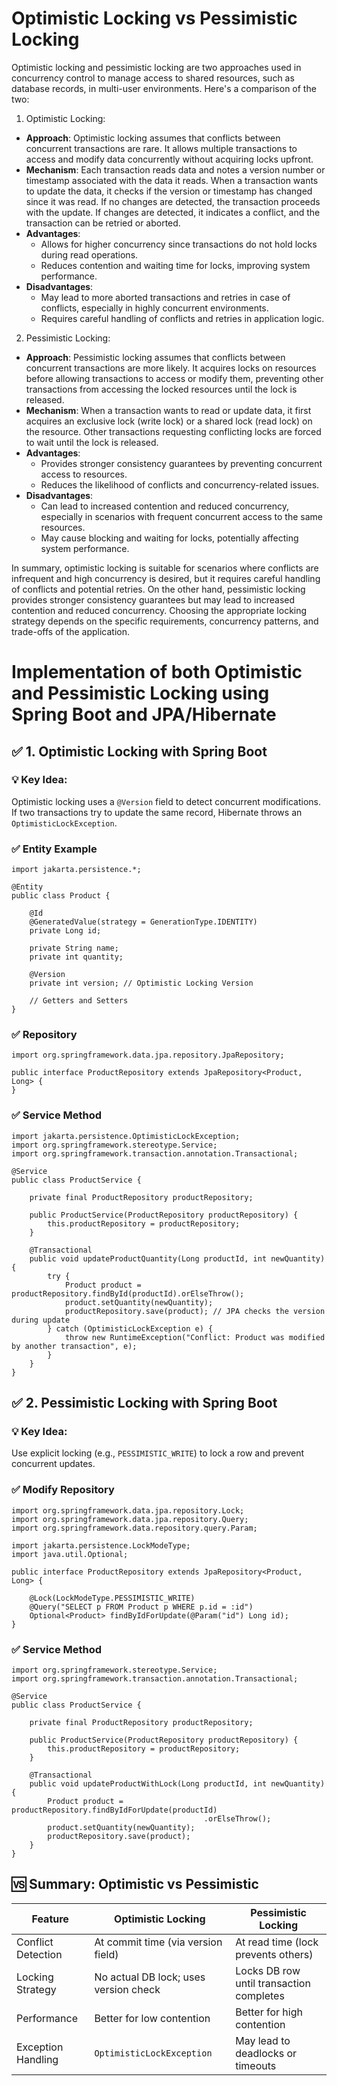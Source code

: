 # Optimistic Locking vs Pessimistic Locking
Optimistic locking and pessimistic locking are two approaches used in concurrency control to manage access to shared resources, such as database records, in multi-user environments. 
Here's a comparison of the two:

1. Optimistic Locking:
- **Approach**: Optimistic locking assumes that conflicts between concurrent transactions are rare. It allows multiple transactions to access and modify data concurrently without acquiring locks upfront.
- **Mechanism**: Each transaction reads data and notes a version number or timestamp associated with the data it reads. When a transaction wants to update the data, it checks if the version or timestamp has changed since it was read. If no changes are detected, the transaction proceeds with the update. If changes are detected, it indicates a conflict, and the transaction can be retried or aborted.
- **Advantages**:
  - Allows for higher concurrency since transactions do not hold locks during read operations.
  - Reduces contention and waiting time for locks, improving system performance.
- **Disadvantages**:
  - May lead to more aborted transactions and retries in case of conflicts, especially in highly concurrent environments.
  - Requires careful handling of conflicts and retries in application logic.

2. Pessimistic Locking:
- **Approach**: Pessimistic locking assumes that conflicts between concurrent transactions are more likely. It acquires locks on resources before allowing transactions to access or modify them, preventing other transactions from accessing the locked resources until the lock is released.
- **Mechanism**: When a transaction wants to read or update data, it first acquires an exclusive lock (write lock) or a shared lock (read lock) on the resource. Other transactions requesting conflicting locks are forced to wait until the lock is released.
- **Advantages**:
  - Provides stronger consistency guarantees by preventing concurrent access to resources.
  - Reduces the likelihood of conflicts and concurrency-related issues.
- **Disadvantages**:
  - Can lead to increased contention and reduced concurrency, especially in scenarios with frequent concurrent access to the same resources.
  - May cause blocking and waiting for locks, potentially affecting system performance.

In summary, optimistic locking is suitable for scenarios where conflicts are infrequent and high concurrency is desired, but it requires careful handling of conflicts and potential retries. On the other hand, pessimistic locking provides stronger consistency guarantees but may lead to increased contention and reduced concurrency. Choosing the appropriate locking strategy depends on the specific requirements, concurrency patterns, and trade-offs of the application.

# Implementation of both Optimistic and Pessimistic Locking using Spring Boot and JPA/Hibernate
## ✅ 1. Optimistic Locking with Spring Boot
### 💡 Key Idea:
Optimistic locking uses a `@Version` field to detect concurrent modifications. If two transactions try to update the same record, Hibernate throws an `OptimisticLockException`.

### ✅ Entity Example
```
import jakarta.persistence.*;

@Entity
public class Product {

    @Id
    @GeneratedValue(strategy = GenerationType.IDENTITY)
    private Long id;

    private String name;
    private int quantity;

    @Version
    private int version; // Optimistic Locking Version

    // Getters and Setters
}
```

### ✅ Repository
```
import org.springframework.data.jpa.repository.JpaRepository;

public interface ProductRepository extends JpaRepository<Product, Long> {
}
```

### ✅ Service Method
```
import jakarta.persistence.OptimisticLockException;
import org.springframework.stereotype.Service;
import org.springframework.transaction.annotation.Transactional;

@Service
public class ProductService {

    private final ProductRepository productRepository;

    public ProductService(ProductRepository productRepository) {
        this.productRepository = productRepository;
    }

    @Transactional
    public void updateProductQuantity(Long productId, int newQuantity) {
        try {
            Product product = productRepository.findById(productId).orElseThrow();
            product.setQuantity(newQuantity);
            productRepository.save(product); // JPA checks the version during update
        } catch (OptimisticLockException e) {
            throw new RuntimeException("Conflict: Product was modified by another transaction", e);
        }
    }
}
```

## ✅ 2. Pessimistic Locking with Spring Boot
### 💡 Key Idea:
Use explicit locking (e.g., `PESSIMISTIC_WRITE`) to lock a row and prevent concurrent updates.

### ✅ Modify Repository
```
import org.springframework.data.jpa.repository.Lock;
import org.springframework.data.jpa.repository.Query;
import org.springframework.data.repository.query.Param;

import jakarta.persistence.LockModeType;
import java.util.Optional;

public interface ProductRepository extends JpaRepository<Product, Long> {

    @Lock(LockModeType.PESSIMISTIC_WRITE)
    @Query("SELECT p FROM Product p WHERE p.id = :id")
    Optional<Product> findByIdForUpdate(@Param("id") Long id);
}
```

### ✅ Service Method
```
import org.springframework.stereotype.Service;
import org.springframework.transaction.annotation.Transactional;

@Service
public class ProductService {

    private final ProductRepository productRepository;

    public ProductService(ProductRepository productRepository) {
        this.productRepository = productRepository;
    }

    @Transactional
    public void updateProductWithLock(Long productId, int newQuantity) {
        Product product = productRepository.findByIdForUpdate(productId)
                                           .orElseThrow();
        product.setQuantity(newQuantity);
        productRepository.save(product);
    }
}
```

## 🆚 Summary: Optimistic vs Pessimistic
| Feature            | Optimistic Locking                    | Pessimistic Locking                      |
| ------------------ | ------------------------------------- | ---------------------------------------- |
| Conflict Detection | At commit time (via version field)    | At read time (lock prevents others)      |
| Locking Strategy   | No actual DB lock; uses version check | Locks DB row until transaction completes |
| Performance        | Better for low contention             | Better for high contention               |
| Exception Handling | `OptimisticLockException`             | May lead to deadlocks or timeouts        |

